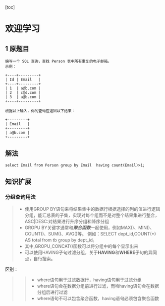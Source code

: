 [toc]
# 欢迎学习
## 1 原题目
```
编写一个 SQL 查询，查找 Person 表中所有重复的电子邮箱。
示例：

+----+---------+
| Id | Email   |
+----+---------+
| 1  | a@b.com |
| 2  | c@d.com |
| 3  | a@b.com |
+----+---------+

根据以上输入，你的查询应返回以下结果：

+---------+
| Email   |
+---------+
| a@b.com |
+---------+
```
## 解法
```
select Email from Person group by Email  having count(Email)>1;

```
## 知识扩展
### 分组查询用法
> - 使用GROUP BY语句来将结果集中的数据行根据选择的列的值进行逻辑分组，能汇总表的子集，实现对每个组而不是对整个结果集进行整合，ASC|DESC:对结果进行升序分组和降序分组
> - GROPU BY关键字通常和***聚合函数***一起使用，例如MAX()、MIN()、COUNT()、SUM()、AVG()等。
>例如：SELECT dept_id,COUNT(*) AS total from tb group by dept_id。
>- 其中,GROPU_CONCAT()函数可以将分组中的每个显示出来
>- 可以使用HAVING子句过滤分组，关于**HAVING**和**WHERE**子句的异同点，自行搜索。
>>
区别：
>>* where语句用于过滤数据行，having语句用于过滤分组
>>* where语句会在数据分组前进行过滤，而哈having语句会在数据分组后进行过滤
>>* where语句不可以包含聚合函数，having语句必须包含聚合函数







